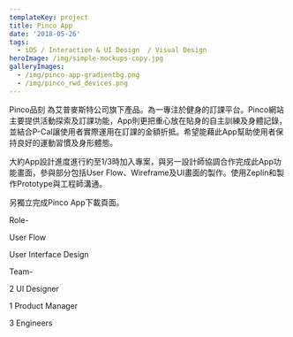 ```yaml
---
templateKey: project
title: Pinco App
date: '2018-05-26'
tags:
  - iOS / Interaction & UI Design  / Visual Design
heroImage: /img/simple-mockups-copy.jpg
galleryImages:
  - /img/pinco-app-gradientbg.png
  - /img/pinco_rwd_devices.png
---
```

Pinco品刻 為艾普麥斯特公司旗下產品。為一專注於健身的訂課平台。Pinco網站主要提供活動探索及訂課功能，App則更把重心放在貼身的自主訓練及身體記錄，並結合P-Cal讓使用者實際運用在訂課的金額折抵。希望能藉此App幫助使用者保持良好的運動習慣及身形體態。

大約App設計進度進行約至1/3時加入專案，與另一設計師協調合作完成此App功能畫面，參與部分包括User Flow、Wireframe及UI畫面的製作。使用Zeplin和製作Prototype與工程師溝通。

另獨立完成Pinco App下載頁面。



Role-

User Flow

User Interface Design



Team-

2 UI Designer

1 Product Manager

3 Engineers

